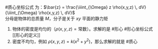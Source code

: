 #质心坐标公式 为：$\bar{z} = \frac{\iiint_{\Omega} z \rho(x,y,z) \, dV}{\iiint_{\Omega} \rho(x,y,z) \, dV}$  
分母是物体的总质量 $M$，分子是关于 $xy$ 平面的静力矩 


1. 物体的密度是均匀的（$\rho(x,y,z) = \text{常数}$）。求解的是 #形心  #形心坐标公式   [[形心的定义]]
2. 密度不均匀，例如 $\rho(x,y,z) = k(x^2+y^2)$，那么求解的就是 #质心   